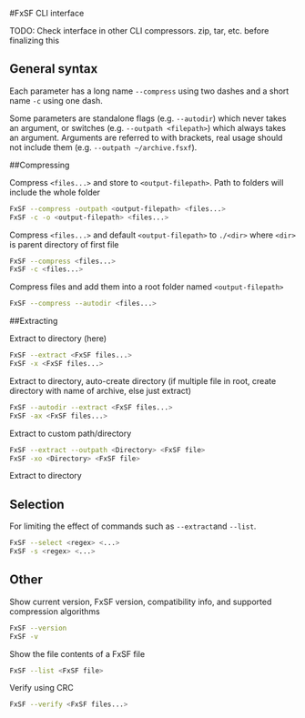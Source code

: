 #FxSF CLI interface

TODO: Check interface in other CLI compressors. zip, tar, etc. before finalizing this

## General syntax

Each parameter has a long name `--compress` using two dashes and a short name `-c` using one dash.

Some parameters are standalone flags (e.g. `--autodir`) which never takes an argument, or switches (e.g. `--outpath <filepath>`) which always takes an argument. Arguments are referred to with brackets, real usage should not include them (e.g. `--outpath ~/archive.fsxf`).

##Compressing

Compress `<files...>` and store to `<output-filepath>`. Path to folders will include the whole folder

```bash
FxSF --compress -outpath <output-filepath> <files...>
FxSF -c -o <output-filepath> <files...>
```

Compress `<files...>` and default `<output-filepath>` to `./<dir>` where `<dir>` is parent directory of first file

```bash
FxSF --compress <files...>
FxSF -c <files...>
```

Compress files and add them into a root folder named `<output-filepath>`

```bash
FxSF --compress --autodir <files...>
```

##Extracting

Extract to directory (here)

```bash
FxSF --extract <FxSF files...>
FxSF -x <FxSF files...>
```

Extract to directory, auto-create directory
(if multiple file in root, create directory with name of archive, else just extract)

```bash
FxSF --autodir --extract <FxSF files...>
FxSF -ax <FxSF files...>
```

Extract to custom path/directory

```bash
FxSF --extract --outpath <Directory> <FxSF file>
FxSF -xo <Directory> <FxSF file>
```

Extract to directory

## Selection

For limiting the effect of commands such as `--extract`and `--list`.

```bash
FxSF --select <regex> <...>
FxSF -s <regex> <...>
```



## Other

Show current version, FxSF version, compatibility info, and supported compression algorithms

```bash
FxSF --version
FxSF -v
```

Show the file contents of a FxSF file

```bash
FxSF --list <FxSF file>
```

Verify using CRC

```bash
FxSF --verify <FxSF files...>
```


